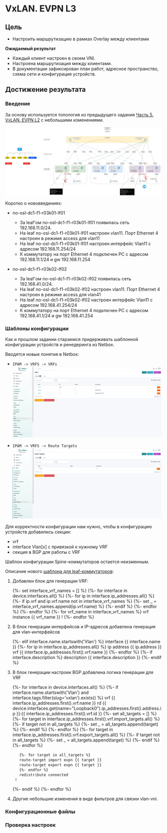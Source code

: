 # VxLAN. EVPN L3

## Цель

* Настроить маршрутизацию в рамках Overlay между клиентами

**Ожидаемый результат**
* Каждый клиент настроен в своем VNI.
* Настроена маршрутизация между клиентами.
* В документации зафиксирован план работ, адресное пространство, схема сети и конфигурация устройств.

## Достижение результата

### Введение
За основу используется топология из предыдущего задания [Часть 5. VxLAN. EVPN L2](https://github.com/anton-sap/otus-dc-network-design/tree/master/HW-5%20-%20VxLAN%20EVPN%20L2) с небольшими изменениями.

![](images/HW-6-map.png)

Коротко о нововведениях:
* no-osl-dc1-f1-r03k01-lf01
  * За leaf'ом no-osl-dc1-f1-r03k01-lf01 появилась сеть 192.168.11.0/24.
  * На leaf no-osl-dc1-f1-r03k01-lf01 настроен vlan11. Порт Ethernet 4 настроен в режиме access для vlan11
  * На leaf no-osl-dc1-f1-r03k01-lf01 настроен интерфейс Vlan11 с адресом 192.168.11.254/24
  * К коммутатору на порт Ethernet 4 подключен PC с адресом 192.168.11.1/24 и gw 192.168.11.254

* no-osl-dc1-f1-r03k02-lf02
    * За leaf'ом no-osl-dc1-f1-r03k02-lf02 появилась сеть 192.168.41.0/24.
    * На leaf no-osl-dc1-f1-r03k02-lf02 настроен vlan11. Порт Ethernet 4 настроен в режиме access для vlan41
    * На leaf no-osl-dc1-f1-r03k02-lf02 настроен интерфейс Vlan11 с адресом 192.168.41.254/24
    * К коммутатору на порт Ethernet 4 подключен PC с адресом 192.168.41.1/24 и gw 192.168.41.254

### Шаблоны конфигурации

Как и прошлом задании стараемся придерживать шаблонной конфигурации устройств и ренедеринга из Netbox.

Вводятся новые понятия в Netbox:
* `IPAM -> VRFS -> VRFs`
![](images/netbox_vrfs.png)

* `IPAM -> VRFS -> Route Targets`
![](images/netbox_route_targets.png)

Для корректности конфигурации нам нужно, чтобы в конфигурацию устройств добавились секции:
* vrf
* interface Vlan[x] с привязкой к нужному VRF
* секция в BGP для работы с VRF

Шаблон конфигурации Spine-коммутаторов остается неизменным.

Описание нового [шаблона для leaf-коммутаторов](files/hw6_netbox_leaf_bgp_template.jinja2):
1. Добавлен блок для генерации VRF:


    {%- set interface_vrf_names = [] %}
    {%- for interface in device.interfaces.all() %}
        {%- for ip in interface.ip_addresses.all() %}
            {%- if ip.vrf and ip.vrf.name not in interface_vrf_names %}
                {%- set _ = interface_vrf_names.append(ip.vrf.name) %}
            {%- endif %}
        {%- endfor %}
    {%- endfor %}
    {%- for vrf_name in interface_vrf_names %}
    vrf instance {{ vrf_name }}
    !
    {%- endfor %}

2. В блок генерации интерфейсов и IP-адресов добавлена генерация для vlan-интерфейсов


      {%- elif interface.name.startswith('Vlan') %}
    interface {{ interface.name }}
        {%- for ip in interface.ip_addresses.all() %}
      ip address {{ ip.address }}
      vrf {{ interface.ip_addresses.first().vrf.name }}
        {%- endfor %}
        {%- if interface.description %}
      description {{ interface.description }}
        {%- endif %}

3. В блок генерации настроек BGP добавлена логика генерации для VRF


    {%- for interface in device.interfaces.all() %}
      {%- if interface.name.startswith('Vlan') and interface.tags.filter(slug='vxlan').exists() %}
       vrf {{ interface.ip_addresses.first().vrf.name }}
          rd {{ device.interfaces.get(name="Loopback0").ip_addresses.first().address.ip }}:{{ interface.ip_addresses.first().vrf.id }}
          {%- set all_targets = [] %}
          {%- for target in interface.ip_addresses.first().vrf.import_targets.all() %}
            {%- if target not in all_targets %}
              {%- set _ = all_targets.append(target) %}
            {%- endif %}
          {%- endfor %}
          {%- for target in interface.ip_addresses.first().vrf.export_targets.all() %}
            {%- if target not in all_targets %}
              {%- set _ = all_targets.append(target) %}
            {%- endif %}
          {%- endfor %}
    
          {%- for target in all_targets %}
          route-target import evpn {{ target }}
          route-target export evpn {{ target }}
          {%- endfor %}
          redistribute connected
        !
      {%- endif %}
    {%- endfor %}

4. Другие небольшие изменения в виде фильтров для связки vlan-vni.

### Конфигурационные файлы



### Проверка настроек